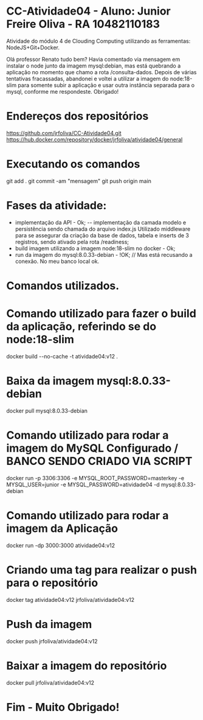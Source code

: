# CC-Atividade04 - Aluno: Junior Freire Oliva - RA 10482110183
Atividade do módulo 4 de Clouding Computing utilizando as ferramentas: NodeJS+Git+Docker.

Olá professor Renato tudo bem? 
Havia comentado via mensagem em instalar o node junto da imagem mysql:debian, mas está quebrando a aplicação no momento que chamo a rota /consulta-dados. Depois de várias tentativas fracassadas, abandonei e voltei a utilizar a imagem do node:18-slim para somente subir a aplicação e usar outra instância separada para o mysql, conforme me respondeste. Obrigado!

# Endereços dos repositórios
https://github.com/jrfoliva/CC-Atividade04.git
https://hub.docker.com/repository/docker/jrfoliva/atividade04/general

# Executando os comandos 
git add .
git commit -am "mensagem"
git push origin main

# Fases da atividade:
- implementação da API - Ok;
-- implementação da camada modelo e persistência sendo chamada do arquivo index.js Utilizado middleware para
   se assegurar da criação da base de dados, tabela e inserts de 3 registros, sendo ativado pela rota /readiness; 
- build imagem utilizando a imagem node:18-slim no docker - Ok;
- run da imagem do mysql:8.0.33-debian - !OK; // Mas está recusando a conexão. No meu banco local ok.
 
# Comandos utilizados.
# Comando utilizado para fazer o build da aplicação, referindo se do node:18-slim
docker build --no-cache -t atividade04:v12 .

# Baixa da imagem mysql:8.0.33-debian
docker pull mysql:8.0.33-debian 

# Comando utilizado para rodar a imagem do MySQL Configurado / BANCO SENDO CRIADO VIA SCRIPT 
docker run -p 3306:3306 -e MYSQL_ROOT_PASSWORD=masterkey -e MYSQL_USER=junior -e MYSQL_PASSWORD=atividade04 -d mysql:8.0.33-debian

# Comando utilizado para rodar a imagem da Aplicação
docker run -dp 3000:3000 atividade04:v12

# Criando uma tag para realizar o push para o repositório
docker tag atividade04:v12 jrfoliva/atividade04:v12

# Push da imagem
docker push jrfoliva/atividade04:v12

# Baixar a imagem do repositório
docker pull jrfoliva/atividade04:v12

# Fim - Muito Obrigado!
